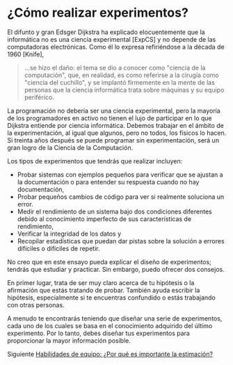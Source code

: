 # ¿Cómo realizar experimentos?
[//]: # (Version:1.0.0)
El difunto y gran Edsger Dijkstra ha explicado elocuentemente que la informática no es una ciencia experimental [ExpCS] y no depende de las computadoras electrónicas. Como él lo expresa refiriéndose a la década de 1960 [Knife],

> ...se hizo el daño: el tema se dio a conocer como "ciencia de la computación", que, en realidad, es como referirse a la cirugía como "ciencia del cuchillo", y se implantó firmemente en la mente de las personas que la ciencia informática trata sobre máquinas y su equipo periférico.

La programación no debería ser una ciencia experimental, pero la mayoría de los programadores en activo no tienen el lujo de participar en lo que Dijkstra entiende por ciencia informática. Debemos trabajar en el ámbito de la experimentación, al igual que algunos, pero no todos, los físicos lo hacen. Si treinta años después se puede programar sin experimentación, será un gran logro de la Ciencia de la Computación.

Los tipos de experimentos que tendrás que realizar incluyen:

- Probar sistemas con ejemplos pequeños para verificar que se ajustan a la documentación o para entender su respuesta cuando no hay documentación,
- Probar pequeños cambios de código para ver si realmente soluciona un error.
- Medir el rendimiento de un sistema bajo dos condiciones diferentes debido al conocimiento imperfecto de sus características de rendimiento,
- Verificar la integridad de los datos y
- Recopilar estadísticas que puedan dar pistas sobre la solución a errores difíciles o difíciles de repetir.

No creo que en este ensayo pueda explicar el diseño de experimentos; tendrás que estudiar y practicar. Sin embargo, puedo ofrecer dos consejos.

En primer lugar, trata de ser muy claro acerca de tu hipótesis o la afirmación que estás tratando de probar. También ayuda escribir la hipótesis, especialmente si te encuentras confundido o estás trabajando con otras personas.

A menudo te encontrarás teniendo que diseñar una serie de experimentos, cada uno de los cuales se basa en el conocimiento adquirido del último experimento. Por lo tanto, debes diseñar tus experimentos para proporcionar la mayor información posible. 

Siguiente [Habilidades de equipo: ¿Por qué es importante la estimación?](../Team-Skills/01-Why-Estimation-is-Important.md)
